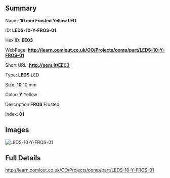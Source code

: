 

## Summary
 
Name: __10 mm Frosted Yellow LED__

ID: __LEDS-10-Y-FROS-01__

Hex ID: __EE03__

WebPage: __http://learn.oomlout.co.uk/OO/Projects/oomp/part/LEDS-10-Y-FROS-01__

Short URL: __http://oom.lt/EE03__


Type: __LEDS__ LED 

Size: __10__ 10 mm 

Color: __Y__ Yellow 

Description __FROS__ Frosted 

Index: __01__


## Images
![LEDS-10-Y-FROS-01](http://oomlout.com/oomp-gen/parts/LEDS-10-Y-FROS-01/LEDS-10-Y-FROS-01_420.jpg)



## Full Details

 http://learn.oomlout.co.uk/OO/Projects/oomp/part/LEDS-10-Y-FROS-01














